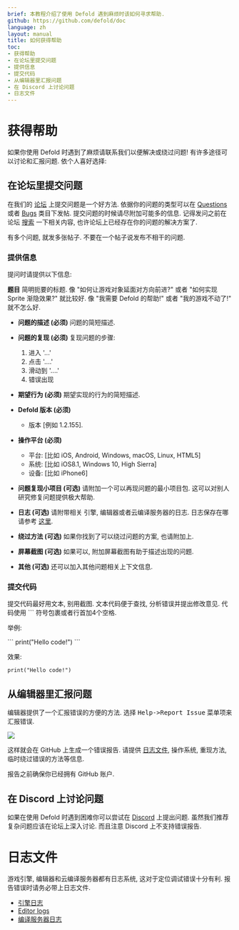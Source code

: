 ```yaml
---
brief: 本教程介绍了使用 Defold 遇到麻烦时该如何寻求帮助.
github: https://github.com/defold/doc
language: zh
layout: manual
title: 如何获得帮助
toc:
- 获得帮助
- 在论坛里提交问题
- 提供信息
- 提交代码
- 从编辑器里汇报问题
- 在 Discord 上讨论问题
- 日志文件
---
```


# 获得帮助

如果你使用 Defold 时遇到了麻烦请联系我们以便解决或绕过问题! 有许多途径可以讨论和汇报问题. 依个人喜好选择:

## 在论坛里提交问题

在我们的 [论坛](https://forum.defold.com) 上提交问题是一个好方法. 依据你的问题的类型可以在 [Questions](https://forum.defold.com/c/questions) 或者 [Bugs](https://forum.defold.com/c/bugs) 类目下发帖. 提交问题的时候请尽附加可能多的信息. 记得发问之前在论坛 [搜索](https://forum.defold.com/search) 一下相关内容, 也许论坛上已经存在你的问题的解决方案了.

有多个问题, 就发多张帖子. 不要在一个帖子说发布不相干的问题.

### 提供信息
提问时请提供以下信息:

**题目**
简明扼要的标题. 像 "如何让游戏对象延面对方向前进?" 或者 "如何实现 Sprite 渐隐效果?" 就比较好. 像 "我需要 Defold 的帮助!" 或者 "我的游戏不动了!" 就不怎么好.

* **问题的描述 (必须)**
问题的简短描述.

* **问题的复现 (必须)**
复现问题的步骤:
  1. 进入 '...'
  2. 点击 '....'
  3. 滑动到 '....'
  4. 错误出现

* **期望行为 (必须)**
期望实现的行为的简短描述.

* **Defold 版本 (必须)**
  - 版本 [例如 1.2.155].

* **操作平台 (必须)**
  - 平台: [比如 iOS, Android, Windows, macOS, Linux, HTML5]
  - 系统: [比如 iOS8.1, Windows 10, High Sierra]
  - 设备: [比如 iPhone6]

* **问题复现小项目 (可选)**
请附加一个可以再现问题的最小项目包. 这可以对别人研究修复问题提供极大帮助.

* **日志 (可选)**
请附带相关 引擎, 编辑器或者云编译服务器的日志. 日志保存在哪请参考 [这里](#日志文件).

* **绕过方法 (可选)**
如果你找到了可以绕过问题的方案, 也请附加上.

* **屏幕截图 (可选)**
如果可以, 附加屏幕截图有助于描述出现的问题.

* **其他 (可选)**
还可以加入其他问题相关上下文信息.


### 提交代码
提交代码最好用文本, 别用截图. 文本代码便于查找, 分析错误并提出修改意见. 代码使用 \`\`\` 符号包裹或者行首加4个空格.

举例:

\`\`\`
print("Hello code!")
\`\`\`

效果:

```
print("Hello code!")
```


## 从编辑器里汇报问题

编辑器提供了一个汇报错误的方便的方法. 选择 <kbd>Help->Report Issue</kbd> 菜单项来汇报错误.

![](/manuals/images/getting_help/report_issue.png)

这样就会在 GitHub 上生成一个错误报告. 请提供 [日志文件](#log-files), 操作系统, 重现方法, 临时绕过错误的方法等信息.

<div class='sidenote' markdown='1'>
报告之前确保你已经拥有 GitHub 账户.
</div>


## 在 Discord 上讨论问题

如果在使用 Defold 时遇到困难你可以尝试在 [Discord](https://www.defold.com/discord/) 上提出问题. 虽然我们推荐复杂问题应该在论坛上深入讨论. 而且注意 Discord 上不支持错误报告.


# 日志文件

游戏引擎, 编辑器和云编译服务器都有日志系统, 这对于定位调试错误十分有利. 报告错误时请务必带上日志文件.

* [引擎日志](/zh/manuals/debugging-game-and-system-logs)
* [Editor logs](/zh/manuals/editor#editor-logs)
* [编译服务器日志](/zh/manuals/extensions#build-server-logs)